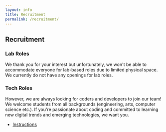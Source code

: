 ```yaml
---
layout: info
title: Recruitment
permalink: /recruitment/
---
```


## Recruitment

### Lab Roles

We thank you for your interest but unfortunately, we won't be able to accommodate everyone for lab-based roles due to limited physical space. We currently do not have any openings for lab roles.

### Tech Roles

However, we are always looking for coders and developers to join our team! We welcome students from all backgrounds (engineering, arts, computer science etc.). If you're passionate about coding and committed to learning new digital trends and emerging technologies, we want you.

<ul class="actions">
	<li><a href="https://ubc-envision.gitbooks.io/recruitment/content/" class="button medium wide">Instructions</a></li>
</ul>
